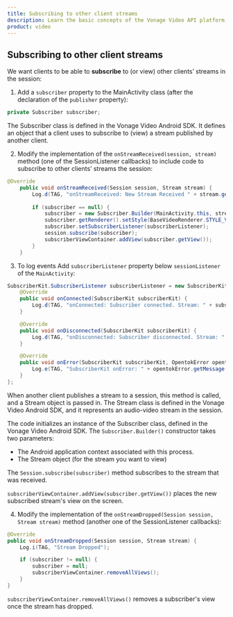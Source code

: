 ```yaml
---
title: Subscribing to other client streams
description: Learn the basic concepts of the Vonage Video API platform, including how users can communicate through video, voice, and messaging. Explore a basic Vonage Video API flow.
product: video
--- 
```


## Subscribing to other client streams

We want clients to be able to **subscribe** to (or view) other clients’ streams in the session:

1. Add a `subscriber` property to the MainActivity class (after the declaration of the `publisher` property):

```java
private Subscriber subscriber;
```

The Subscriber class is defined in the Vonage Video Android SDK. It defines an object that a client uses to subscribe to (view) a stream published by another client.

2. Modify the implementation of the `onStreamReceived(session, stream)` method (one of the SessionListener callbacks) to include code to subscribe to other clients’ streams the session:

```java
@Override
    public void onStreamReceived(Session session, Stream stream) {
        Log.d(TAG, "onStreamReceived: New Stream Received " + stream.getStreamId() + " in session: " + session.getSessionId());
    
        if (subscriber == null) {
            subscriber = new Subscriber.Builder(MainActivity.this, stream).build();
            subscriber.getRenderer().setStyle(BaseVideoRenderer.STYLE_VIDEO_SCALE, BaseVideoRenderer.STYLE_VIDEO_FILL);
            subscriber.setSubscriberListener(subscriberListener);
            session.subscribe(subscriber);
            subscriberViewContainer.addView(subscriber.getView());
        }
    }
```

3. To log events Add `subscriberListener` property below `sessionListener` of the `MainActivity`:

```java
SubscriberKit.SubscriberListener subscriberListener = new SubscriberKit.SubscriberListener() {
    @Override
    public void onConnected(SubscriberKit subscriberKit) {
        Log.d(TAG, "onConnected: Subscriber connected. Stream: " + subscriberKit.getStream().getStreamId());
    }

    @Override
    public void onDisconnected(SubscriberKit subscriberKit) {
        Log.d(TAG, "onDisconnected: Subscriber disconnected. Stream: " + subscriberKit.getStream().getStreamId());
    }

    @Override
    public void onError(SubscriberKit subscriberKit, OpentokError opentokError) {
        Log.e(TAG, "SubscriberKit onError: " + opentokError.getMessage());
    }
};
```

When another client publishes a stream to a session, this method is called, and a Stream object is passed in. The Stream class is defined in the Vonage Video Android SDK, and it represents an audio-video stream in the session.

The code initializes an instance of the Subscriber class, defined in the Vonage Video Android SDK. The `Subscriber.Builder()` constructor takes two parameters:

* The Android application context associated with this process.
* The Stream object (for the stream you want to view)

The `Session.subscribe(subscriber)` method subscribes to the stream that was received.

`subscriberViewContainer.addView(subscriber.getView())` places the new subscribed stream's view on the screen.

4. Modify the implementation of the `onStreamDropped(Session session, Stream stream)` method (another one of the SessionListener callbacks):

```java
@Override
public void onStreamDropped(Session session, Stream stream) {
    Log.i(TAG, "Stream Dropped");

    if (subscriber != null) {
        subscriber = null;
        subscriberViewContainer.removeAllViews();
    }
}
```

`subscriberViewContainer.removeAllViews()` removes a subscriber's view once the stream has dropped.
